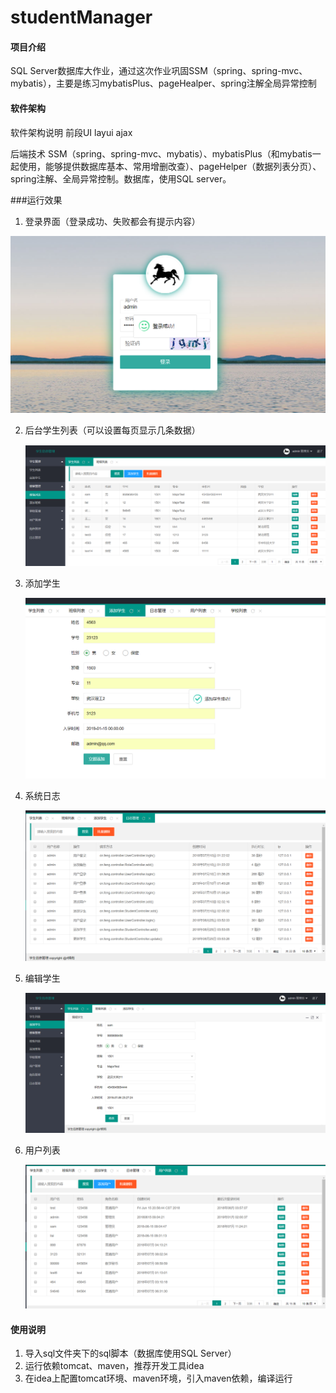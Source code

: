 # studentManager

#### 项目介绍
SQL Server数据库大作业，通过这次作业巩固SSM（spring、spring-mvc、mybatis），主要是练习mybatisPlus、pageHealper、spring注解全局异常控制

#### 软件架构
软件架构说明
前段UI
layui
ajax

后端技术
SSM（spring、spring-mvc、mybatis）、mybatisPlus（和mybatis一起使用，能够提供数据库基本、常用增删改查）、pageHelper（数据列表分页）、spring注解、全局异常控制。数据库，使用SQL server。

###运行效果

1. 登录界面（登录成功、失败都会有提示内容）



![admin_login_success_info](doc/运行效果图/admin_login_success_info.png)

2. 后台学生列表（可以设置每页显示几条数据）

   ![AdminIndex](doc/运行效果图/AdminIndex.png)

3. 添加学生

   ![addSudent_success_info](doc/运行效果图/addSudent_success_info.png)

4. 系统日志

   ![systemLogList](doc/运行效果图/systemLogList.png)

5. 编辑学生

   ![editStudent](doc/运行效果图/editStudent.png)

6. 用户列表

   ![userList](doc/运行效果图/userList.png)


#### 使用说明

1. 导入sql文件夹下的sql脚本（数据库使用SQL  Server）
2. 运行依赖tomcat、maven，推荐开发工具idea
3. 在idea上配置tomcat环境、maven环境，引入maven依赖，编译运行

